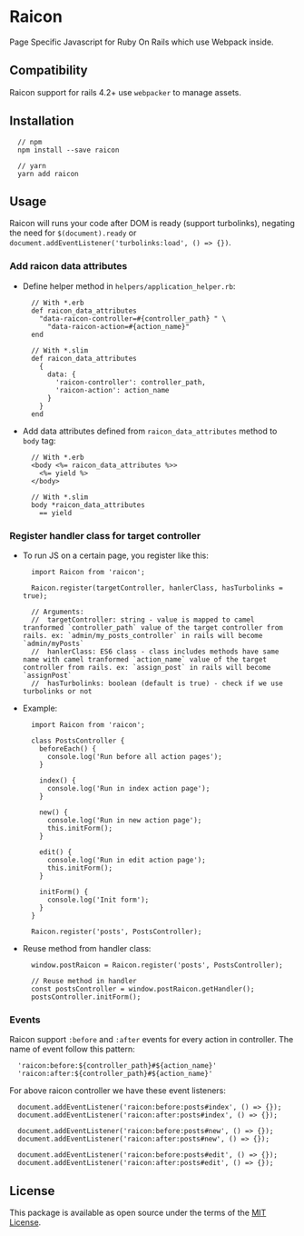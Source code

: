# Raicon
Page Specific Javascript for Ruby On Rails which use Webpack inside.

## Compatibility
Raicon support for rails 4.2+ use `webpacker` to manage assets.

## Installation
```
  // npm
  npm install --save raicon

  // yarn
  yarn add raicon
```

## Usage
Raicon will runs your code after DOM is ready (support turbolinks), negating the need for `$(document).ready` or `document.addEventListener('turbolinks:load', () => {})`.

### Add raicon data attributes
  - Define helper method in `helpers/application_helper.rb`:

    ```
      // With *.erb
      def raicon_data_attributes
        "data-raicon-controller=#{controller_path} " \
          "data-raicon-action=#{action_name}"
      end

      // With *.slim
      def raicon_data_attributes
        {
          data: {
            'raicon-controller': controller_path,
            'raicon-action': action_name
          }
        }
      end
    ```

  - Add data attributes defined from `raicon_data_attributes` method to `body` tag:

    ```
      // With *.erb
      <body <%= raicon_data_attributes %>>
        <%= yield %>
      </body>

      // With *.slim
      body *raicon_data_attributes
        == yield
    ```

### Register handler class for target controller
  - To run JS on a certain page, you register like this:

    ```
      import Raicon from 'raicon';

      Raicon.register(targetController, hanlerClass, hasTurbolinks = true);

      // Arguments:
      //  targetController: string - value is mapped to camel tranformed `controller_path` value of the target controller from rails. ex: `admin/my_posts_controller` in rails will become `admin/myPosts`
      //  hanlerClass: ES6 class - class includes methods have same name with camel tranformed `action_name` value of the target controller from rails. ex: `assign_post` in rails will become `assignPost`
      //  hasTurbolinks: boolean (default is true) - check if we use turbolinks or not
    ```

  - Example:

    ```
      import Raicon from 'raicon';

      class PostsController {
        beforeEach() {
          console.log('Run before all action pages');
        }

        index() {
          console.log('Run in index action page');
        }

        new() {
          console.log('Run in new action page');
          this.initForm();
        }

        edit() {
          console.log('Run in edit action page');
          this.initForm();
        }

        initForm() {
          console.log('Init form');
        }
      }

      Raicon.register('posts', PostsController);
    ```

  - Reuse method from handler class:

    ```
      window.postRaicon = Raicon.register('posts', PostsController);

      // Reuse method in handler
      const postsController = window.postRaicon.getHandler();
      postsController.initForm();
    ```

### Events
Raicon support `:before` and `:after` events for every action in controller. The name of event follow this pattern:

```
  'raicon:before:${controller_path}#${action_name}'
  'raicon:after:${controller_path}#${action_name}'
```

For above raicon controller we have these event listeners:

```
  document.addEventListener('raicon:before:posts#index', () => {});
  document.addEventListener('raicon:after:posts#index', () => {});

  document.addEventListener('raicon:before:posts#new', () => {});
  document.addEventListener('raicon:after:posts#new', () => {});

  document.addEventListener('raicon:before:posts#edit', () => {});
  document.addEventListener('raicon:after:posts#edit', () => {});
```

## License
This package is available as open source under the terms of the [MIT License](http://opensource.org/licenses/MIT).
